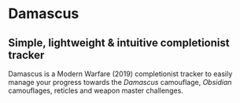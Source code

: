 # Damascus
## Simple, lightweight & intuitive completionist tracker

Damascus is a Modern Warfare (2019) completionist tracker to easily manage your progress towards the *Damascus* camouflage, *Obsidian* camouflages, reticles and weapon master challenges.
